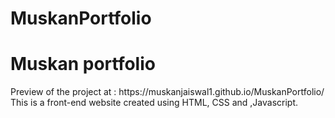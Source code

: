 # MuskanPortfolio
<h1>Muskan portfolio</h1>
Preview of the project at : https://muskanjaiswal1.github.io/MuskanPortfolio/
This is a front-end website created using HTML, CSS and ,Javascript.
